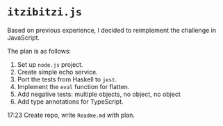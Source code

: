 # `itzibitzi.js`

Based on previous experience, I decided to reimplement the challenge in JavaScript.

The plan is as follows:

1. Set up `node.js` project.
2. Create simple echo service.
3. Port the tests from Haskell to `jest`.
4. Implement the `eval` function for flatten.
5. Add negative tests: multiple objects, no object, no object
6. Add type annotations for TypeScript.


17:23 Create repo, write `Readme.md` with plan.
